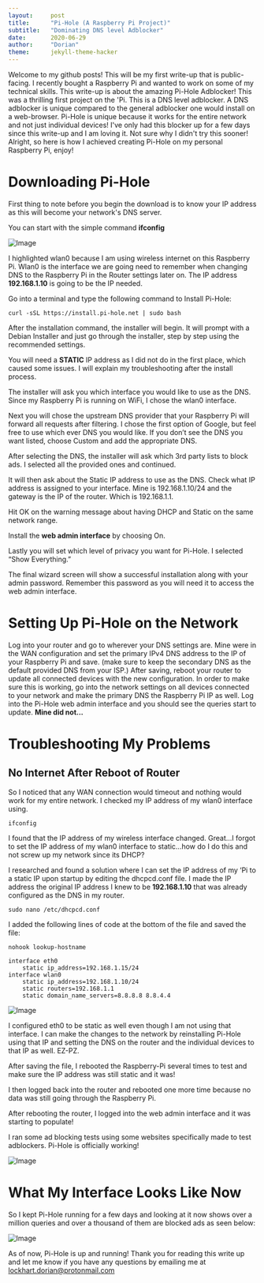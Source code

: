 ```yaml
---
layout:     post
title:      "Pi-Hole (A Raspberry Pi Project)"
subtitle:   "Dominating DNS level Adblocker"
date:       2020-06-29
author:     "Dorian"
theme:      jekyll-theme-hacker
---
```


Welcome to my github posts! This will be my first write-up that is public-facing. I recently bought a Raspberry Pi and wanted to work on some of my 
technical skills. This write-up is about the amazing Pi-Hole Adblocker! This was a thrilling first project on the 'Pi. This is a DNS level adblocker.
A DNS adblocker is unique compared to the general adblocker one would install on a web-browser. Pi-Hole is unique because it works for the entire network
and not just individual devices! I've only had this blocker up for a few days since this write-up and I am loving it. Not sure why I didn't try this sooner!
Alright, so here is how I achieved creating Pi-Hole on my personal Raspberry Pi, enjoy!

# Downloading Pi-Hole

First thing to note before you begin the download is to know your IP address as this will become your network's DNS server.

You can start with the simple command **ifconfig**

![Image](https://Dorianlockhart.github.io/img/ifconfigexample.png)

I highlighted wlan0 because I am using wireless internet on this Raspberry Pi. Wlan0 is the interface we are going need to remember when changing DNS
to the Raspberry Pi in the Router settings later on. The IP address **192.168.1.10** is going to be the IP needed.

Go into a terminal and type the following command to Install Pi-Hole:
```
curl -sSL https://install.pi-hole.net | sudo bash 
```
After the installation command, the installer will begin. It will prompt with a Debian Installer and just go through the installer, step by step using the recommended settings.

You will need a **STATIC** IP address as I did not do in the first place, which caused some issues. I will explain my troubleshooting after the install process.

The installer will ask you which interface you would like to use as the DNS. Since my Raspberry Pi is running on WiFi, I chose the wlan0 interface.

Next you will chose the upstream DNS provider that your Raspberry Pi will forward all requests after filtering. I chose the first option of Google, but feel free to use which ever DNS you would like. If you don’t see the DNS you want listed, choose Custom and add the appropriate DNS.

After selecting the DNS, the installer will ask which 3rd party lists to block ads. I selected all the provided ones and continued.

It will then ask about the Static IP address to use as the DNS. Check what IP address is assigned to your interface. Mine is 192.168.1.10/24 and the gateway is the IP of the router. Which is 192.168.1.1.

Hit OK on the warning message about having DHCP and Static on the same network range. 

Install the **web admin interface** by choosing On.

Lastly you will set which level of privacy you want for Pi-Hole. I selected “Show Everything.”

The final wizard screen will show a successful installation along with your admin password. Remember this password as you will need it to access the web admin interface. 

# Setting Up Pi-Hole on the Network

Log into your router and go to wherever your DNS settings are. Mine were in the WAN configuration and set the primary IPv4 DNS address to the IP of your Raspberry Pi and save.
(make sure to keep the secondary DNS as the default provided DNS from your ISP.)
After saving, reboot your router to update all connected devices with the new configuration.
In order to make sure this is working, go into the network settings on all devices connected to your network and make the primary DNS the Raspberry Pi IP as well.
Log into the Pi-Hole web admin interface and you should see the queries start to update. <b>Mine did not...</b>

# Troubleshooting My Problems

## No Internet After Reboot of Router

So I noticed that any WAN connection would timeout and nothing would work for my entire network. I checked my IP address of my wlan0 interface using.
```
ifconfig
```
I found that the IP address of my wireless interface changed. Great…I forgot to set the IP address of my wlan0 interface to static...how do I do this and not screw up my network since its DHCP?

I researched and found a solution where I can set the IP address of my ‘Pi to a static IP upon startup by editing the dhcpcd.conf file. I made the IP address the original IP address I knew to be **192.168.1.10** that was already configured as the DNS in my router.
```
sudo nano /etc/dhcpcd.conf
```
I added the following lines of code at the bottom of the file and saved the file:
```
nohook lookup-hostname

interface eth0
	static ip_address=192.168.1.15/24
interface wlan0
	static ip_address=192.168.1.10/24
	static routers=192.168.1.1
	static domain_name_servers=8.8.8.8 8.8.4.4
```
![Image](https://Dorianlockhart.github.io/img/dhcpcdconfiguration.png)

I configured eth0 to be static as well even though I am not using that interface. I can make the changes to the network by reinstalling Pi-Hole using that IP and setting the DNS on the router and the individual devices to that IP as well. EZ-PZ.

After saving the file, I rebooted the Raspberry-Pi several times to test and make sure the IP address was still static and it was! 

I then logged back into the router and rebooted one more time because no data was still going through the Raspberry Pi. 

After rebooting the router, I logged into the web admin interface and it was starting to populate!

I ran some ad blocking tests using some websites specifically made to test adblockers. Pi-Hole is officially working!

![Image](https://Dorianlockhart.github.io/img/adblocktest.png)

# What My Interface Looks Like Now

So I kept Pi-Hole running for a few days and looking at it now shows over a million queries and over a thousand of them are blocked ads as seen below:

![Image](https://Dorianlockhart.github.io/img/piholeinterface.png)

As of now, Pi-Hole is up and running! Thank you for reading this write up and let me know if you have any questions by emailing me at lockhart.dorian@protonmail.com
